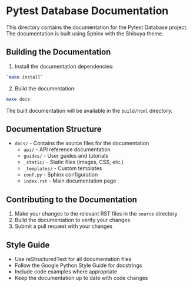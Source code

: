 # Pytest Database Documentation

This directory contains the documentation for the Pytest Database project. The documentation is built using Sphinx with the Shibuya theme.

## Building the Documentation

1. Install the documentation dependencies:

```bash
`make install`
```

2. Build the documentation:

```bash
make docs
```

The built documentation will be available in the `build/html` directory.

## Documentation Structure

- `docs/` - Contains the source files for the documentation
    - `api/` - API reference documentation
    - `guides/` - User guides and tutorials
    - `_static/` - Static files (images, CSS, etc.)
    - `_templates/` - Custom templates
    - `conf.py` - Sphinx configuration
    - `index.rst` - Main documentation page

## Contributing to the Documentation

1. Make your changes to the relevant RST files in the `source` directory
2. Build the documentation to verify your changes
3. Submit a pull request with your changes

## Style Guide

- Use reStructuredText for all documentation files
- Follow the Google Python Style Guide for docstrings
- Include code examples where appropriate
- Keep the documentation up to date with code changes
